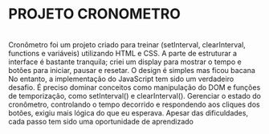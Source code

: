 <h1> PROJETO CRONOMETRO</h1>
<br>
Cronômetro foi um projeto criado para treinar (setInterval, clearInterval, functions e variáveis) utilizando HTML e CSS.
A parte de estruturar a interface é bastante tranquila; criei um display para mostrar o tempo e botões para iniciar, pausar e resetar. O design é simples mas ficou bacana
No entanto, a implementação do JavaScript tem sido um verdadeiro desafio. É preciso dominar conceitos como manipulação do DOM e funções de temporização, como 
setInterval() e clearInterval(). Gerenciar o estado do cronômetro, controlando o tempo decorrido e respondendo aos cliques dos botões,
exigiu mais lógica do que eu esperava. Apesar das dificuldades, cada passo tem sido uma oportunidade de aprendizado
